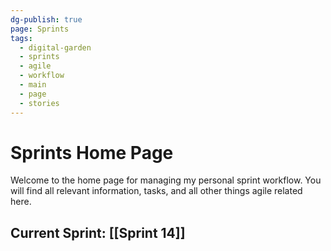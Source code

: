 ```yaml
---
dg-publish: true
page: Sprints
tags:
  - digital-garden
  - sprints
  - agile
  - workflow
  - main
  - page
  - stories
---
```

# Sprints Home Page

Welcome to the home page for managing my personal sprint workflow. You will find all relevant information, tasks, and all other things agile related here.

## Current Sprint: [[Sprint 14]]